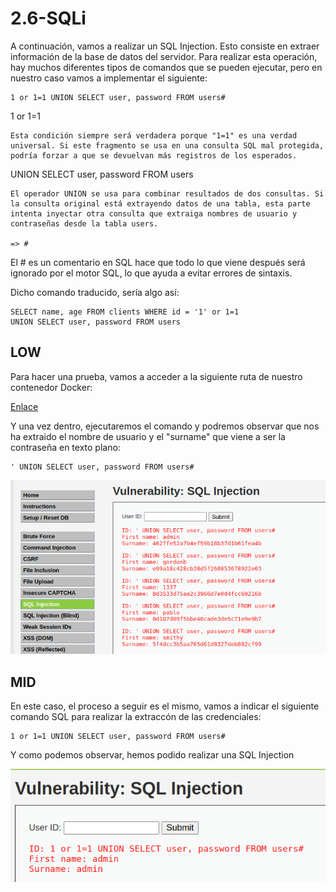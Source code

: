 # 2.6-SQLi

A continuación, vamos a realizar un SQL Injection. Esto consiste en extraer información de la base de datos del servidor. Para realizar esta operación, hay muchos diferentes tipos de comandos que se pueden ejecutar, pero en nuestro caso vamos a implementar el siguiente:

    1 or 1=1 UNION SELECT user, password FROM users#

1 or 1=1

    Esta condición siempre será verdadera porque "1=1" es una verdad universal. Si este fragmento se usa en una consulta SQL mal protegida, podría forzar a que se devuelvan más registros de los esperados.

 UNION SELECT user, password FROM users

    El operador UNION se usa para combinar resultados de dos consultas. Si la consulta original está extrayendo datos de una tabla, esta parte intenta inyectar otra consulta que extraiga nombres de usuario y contraseñas desde la tabla users.

    => #
    
El # es un comentario en SQL hace que todo lo que viene después será ignorado por el motor SQL, lo que ayuda a evitar errores de sintaxis.


Dicho comando traducido, sería algo así:

    SELECT name, age FROM clients WHERE id = '1' or 1=1 
    UNION SELECT user, password FROM users

## LOW

Para hacer una prueba, vamos a acceder a la siguiente ruta de nuestro contenedor Docker:

[Enlace](http://localhost/vulnerabilities/sqli/)

Y una vez dentro, ejecutaremos el comando y podremos observar que nos ha extraido el nombre de usuario y el "surname" que viene a ser la contraseña en texto plano:

    ' UNION SELECT user, password FROM users#

![Imagen](./images/low.png)


## MID

En este caso, el proceso a seguir es el mismo, vamos a indicar el siguiente comando SQL para realizar la extraccón de las credenciales:

    1 or 1=1 UNION SELECT user, password FROM users#

Y como podemos observar, hemos podido realizar una SQL Injection

![Imagen](./images/mid.png)
